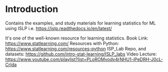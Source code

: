 # Introduction

Contains the examples, and study materials for learning statistics for ML using ISLP i.e. https://islp.readthedocs.io/en/latest/

It's one of the well-known resource for learning statistics. 
Book Link: https://www.statlearning.com/
Resources with Python: https://www.statlearning.com/resources-python
ISP_Lab Repo, and datasets: https://github.com/intro-stat-learning/ISLP_labs
Video Lecture: https://www.youtube.com/playlist?list=PLoROMvodv4rNHU1-iPeDRH-J0cL-CrIda

